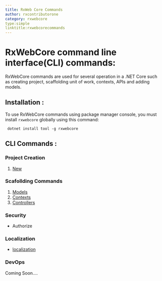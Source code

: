 ```yaml
---
title: RxWeb Core Commands
author: rxcontributorone
category: rxwebcore 
type:simple
linktitle:rxwebcorecommands
---
```


# RxWebCore command line interface(CLI) commands:
RxWebCore commands are used for several operation in a .NET Core such as creating project, scaffolding unit of work, contexts, APIs and adding models.

## Installation :
To use RxWebCore commands using package manager console, you must install `rxwebcore` globally using this command:

`````
 dotnet install tool -g rxwebcore
`````

## CLI Commands : 

### Project Creation

<ol class="bullet-list">
  <li><a class="redirect-link" href="/rx-web-core/cli/dotnet-new">New</a></li>
</ol>

### Scafollding Commands

<ol class="bullet-list">
 <li><a class="redirect-link" href="/rx-web-core/cli/cli-models">Models</a></li>
 <li><a class="redirect-link" href="/rx-web-core/cli/cli-context">Contexts</a></li>
 <li><a class="redirect-link" href="/rx-web-core/cli/cli-controllers">Controllers</a></li>
</ol>

### Security

<ul class="bullet-list">
 <li><a class="redirect-link">Authorize</a></li>
</ul>

### Localization

<ul class="bullet-list">
 <li><a class="redirect-link" href="/rx-web-core/cli/cli-localization">localization</a></li>
</ul>

### DevOps
Coming Soon....